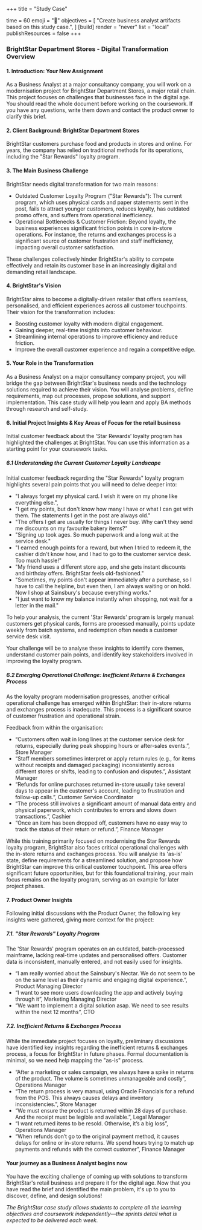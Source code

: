+++
title = "Study Case"

time = 60
emoji = "🤖"
objectives = [
    "Create business analyst artifacts based on this study case.",
]
[build]
  render = "never"
  list = "local"
  publishResources = false
+++

### BrightStar Department Stores  - Digital Transformation Overview

#### 1. Introduction: Your New Assignment 
As a Business Analyst at a major consultancy company, you will work on a modernisation project for BrightStar Department Stores, a major retail chain. This project focuses on challenges that businesses face in the digital age.  
You should read the whole document before working on the coursework. If you have any questions, write them down and contact the product owner to clarify this brief. 

#### 2. Client Background: BrightStar Department Stores    
BrightStar customers purchase food and products in stores and online. For years, the company has relied on traditional methods for its operations, including the "Star Rewards" loyalty program. 
 
#### 3. The Main Business Challenge 
BrightStar needs digital transformation for two main reasons: 
- Outdated Customer Loyalty Program ("Star Rewards"): The current program, which uses physical cards and paper statements sent in the post, fails to attract younger customers, reduces loyalty, has outdated promo offers, and suffers from operational inefficiency. 
- Operational Bottlenecks & Customer Friction: Beyond loyalty, the business experiences significant friction points in core in-store operations. For instance, the returns and exchanges process is a significant source of customer frustration and staff inefficiency, impacting overall customer satisfaction. 

These challenges collectively hinder BrightStar's ability to compete effectively and retain its customer base in an increasingly digital and demanding retail landscape. 

#### 4. BrightStar's Vision    
BrightStar aims to become a digitally-driven retailer that offers seamless, personalised, and efficient experiences across all customer touchpoints. Their vision for the transformation includes: 
- Boosting customer loyalty with modern digital engagement. 
- Gaining deeper, real-time insights into customer behaviour. 
- Streamlining internal operations to improve efficiency and reduce friction. 
- Improve the overall customer experience and regain a competitive edge. 

#### 5. Your Role in the Transformation 
As a Business Analyst on a major consultancy company project, you will bridge the gap between BrightStar's business needs and the technology solutions required to achieve their vision. You will analyse problems, define requirements, map out processes, propose solutions, and support implementation. This case study will help you learn and apply BA methods through research and self-study. 
 
#### 6. Initial Project Insights & Key Areas of Focus for the retail business
Initial customer feedback about the ‘Star Rewards’ loyalty program has highlighted the challenges at BrightStar. You can use this information as a starting point for your coursework tasks. 

##### 6.1 Understanding the Current Customer Loyalty Landscape 
Initial customer feedback regarding the "Star Rewards" loyalty program highlights several pain points that you will need to delve deeper into: 
- "I always forget my physical card. I wish it were on my phone like everything else.",  
- "I get my points, but don't know how many I have or what I can get with them. The statements I get in the post are always old." 
- "The offers I get are usually for things I never buy. Why can't they send me discounts on my favourite bakery items?" 
- "Signing up took ages. So much paperwork and a long wait at the service desk." 
- "I earned enough points for a reward, but when I tried to redeem it, the cashier didn't know how, and I had to go to the customer service desk. Too much hassle!" 
- "My friend uses a different store app, and she gets instant discounts and birthday offers. BrightStar feels old-fashioned." 
- "Sometimes, my points don't appear immediately after a purchase, so I have to call the helpline, but even then, I am always waiting or on hold. Now I shop at Sainsbury's because everything works." 
- "I just want to know my balance instantly when shopping, not wait for a letter in the mail." 
 
To help your analysis, the current 'Star Rewards' program is largely manual: customers get physical cards, forms are processed manually, points update weekly from batch systems, and redemption often needs a customer service desk visit. 
 
Your challenge will be to analyse these insights to identify core themes, understand customer pain points, and identify key stakeholders involved in improving the loyalty program. 

##### 6.2 Emerging Operational Challenge: Inefficient Returns & Exchanges Process 
As the loyalty program modernisation progresses, another critical operational challenge has emerged within BrightStar: their in-store returns and exchanges process is inadequate. This process is a significant source of customer frustration and operational strain. 
 
Feedback from within the organisation: 
- “Customers often wait in long lines at the customer service desk for returns, especially during peak shopping hours or after-sales events.”, Store Manager 
- “Staff members sometimes interpret or apply return rules (e.g., for items without receipts and damaged packaging) inconsistently across different stores or shifts, leading to confusion and disputes.”, Assistant Manager 
- “Refunds for online purchases returned in-store usually take several days to appear in the customer's account, leading to frustration and follow-up calls.”, Customer Service Coordinator 
- “The process still involves a significant amount of manual data entry and physical paperwork, which contributes to errors and slows down transactions.”, Cashier 
- “Once an item has been dropped off, customers have no easy way to track the status of their return or refund.”, Finance Manager 
 
While this training primarily focused on modernising the Star Rewards loyalty program, BrightStar also faces critical operational challenges with the in-store returns and exchanges process. You will analyse its 'as-is' state, define requirements for a streamlined solution, and propose how BrightStar can improve this critical customer touchpoint. This area offers significant future opportunities, but for this foundational training, your main focus remains on the loyalty program, serving as an example for later project phases. 

#### 7. Product Owner Insights 
Following initial discussions with the Product Owner, the following key insights were gathered, giving more context for the project: 

##### 7.1. "Star Rewards" Loyalty Program 
The 'Star Rewards' program operates on an outdated, batch-processed mainframe, lacking real-time updates and personalised offers. Customer data is inconsistent, manually entered, and not easily used for insights.
- “I am really worried about the Sainsbury's Nectar. We do not seem to be on the same level as their dynamic and engaging digital experience.”, Product Managing Director 
- “I want to see more users downloading the app and actively buying through it”, Marketing Managing Director
- “We want to implement a digital solution asap. We need to see results within the next 12 months”, CTO

##### 7.2. Inefficient Returns & Exchanges Process 
While the immediate project focuses on loyalty, preliminary discussions have identified key insights regarding the inefficient returns & exchanges process, a focus for BrightStar in future phases. Formal documentation is minimal, so we need help mapping the "as-is" process. 
 
- “After a marketing or sales campaign, we always have a spike in returns of the product. The volume is sometimes unmanageable and costly”, Operations Manager  
- “The return process is very manual, using Oracle Financials for a refund from the POS. This always causes delays and inventory inconsistencies.”, Store Manager 
- “We must ensure the product is returned within 28 days of purchase. And the receipt must be legible and available.”, Legal Manager 
- “I want returned items to be resold. Otherwise, it’s a big loss”, Operations Manager  
- “When refunds don’t go to the original payment method, it causes delays for online or in-store returns. We spend hours trying to match up payments and refunds with the correct customer”, Finance Manager 

#### Your journey as a Business Analyst begins now  
You have the exciting challenge of coming up with solutions to transform BrightStar's retail business and prepare it for the digital age. Now that you have read the brief and identified the main problem, it's up to you to discover, define, and design solutions! 
 
_The BrightStar case study allows students to complete all the learning objectives and coursework independently—the sprints detail what is expected to be delivered each week._


